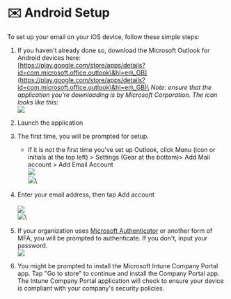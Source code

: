 # ✉️ Android Setup

To set up your email on your iOS device, follow these simple steps:

1. If you haven't already done so, download the Microsoft Outlook for Android devices here: \
   [https://play.google.com/store/apps/details?id=com.microsoft.office.outlook\&hl=en\_GB](https://play.google.com/store/apps/details?id=com.microsoft.office.outlook\&hl=en\_GB)\
   _Note: ensure that the application you're downloading is by Microsoft Corporation. The icon looks like this:_ \
   ![](<../../../../../.gitbook/assets/image (3) (1) (1).png>)
2. Launch the application
3.  The first time, you will be prompted for setup.&#x20;

    * If it is not the first time you've set up Outlook, click Menu (icon or initials at the top left) > Settings (Gear at the bottom)> Add Mail account > Add Email Account\
      ![](<../../../../../.gitbook/assets/image (1) (1) (1) (1) (1).png>)\
      ![](<../../../../../.gitbook/assets/image (2) (1) (1) (1).png>)\



4. Enter your email address, then tap Add account\
   \
   ![](<../../../../../.gitbook/assets/Image (1).jpg>)\
   ![](<../../../../../.gitbook/assets/Image (2).jpg>)\

5. If your organization uses [Microsoft Authenticator](../../microsoft-authenticator/) or another form of MFA, you will be prompted to authenticate. If you don't, input your password. \
   ![](<../../../../../.gitbook/assets/Image (3).jpg>)
6. You might be prompted to install the Microsoft Intune Company Portal app. Tap "Go to store" to continue and install the Company Portal app. The Intune Company Portal application will check to ensure your device is compliant with your company's security policies.&#x20;
